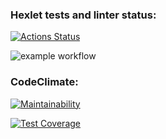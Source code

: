 ### Hexlet tests and linter status:
[![Actions Status](https://github.com/cokuevn/frontend-project-46/workflows/hexlet-check/badge.svg)](https://github.com/cokuevn/frontend-project-46/actions)

![example workflow](https://github.com/cokuevn/frontend-project-46/actions/workflows/nodeci.yml/badge.svg)

### CodeClimate:
[![Maintainability](https://api.codeclimate.com/v1/badges/c9de4feb34e115d52870/maintainability)](https://codeclimate.com/github/cokuevn/frontend-project-46/maintainability)

[![Test Coverage](https://api.codeclimate.com/v1/badges/c9de4feb34e115d52870/test_coverage)](https://codeclimate.com/github/cokuevn/frontend-project-46/test_coverage)

